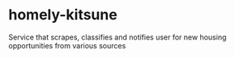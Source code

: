 # homely-kitsune
Service that scrapes, classifies and notifies user for new housing opportunities from various sources
